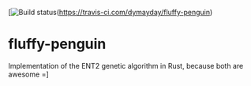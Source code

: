 [![Build status](https://travis-ci.com/dymayday/fluffy-penguin.svg?branch=master)(https://travis-ci.com/dymayday/fluffy-penguin)

# fluffy-penguin
Implementation of the ENT2 genetic algorithm in Rust, because both are awesome =]
